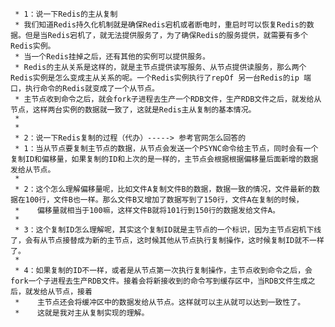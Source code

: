 


     * 1：说一下Redis的主从复制
     * 我们知道Redis持久化机制就是确保Redis宕机或者断电时，重启时可以恢复Redis的数据。但是当Redis宕机了，就无法提供服务了，为了确保Redis的服务提供，就需要有多个Redis实例。
     * 当一个Redis挂掉之后，还有其他的实例可以提供服务。
     * Redis的主从关系是这样的，就是主节点提供读写服务、从节点提供读服务，那么两个Redis实例是怎么变成主从关系的呢。一个Redis实例执行了repOf 另一台Redis的ip 端口，执行命令的Redis就变成了一个从节点。
     * 主节点收到命令之后，就会fork子进程去生产一个RDB文件，生产RDB文件之后，就发给从节点，这样两台实例的数据就一致了，这就是Redis主从复制的基本情况。
     *
     *
     * 2：说一下Redis复制的过程（代办）-----> 参考官网怎么回答的
     * 1：当从节点要复制主节点的数据，从节点会发送一个PSYNC命令给主节点，同时会有一个复制ID和偏移量，如果复制的ID和上次的是一样的，主节点会根据根据偏移量后面新增的数据发给从节点。
     *
     * 2：这个怎么理解偏移量呢，比如文件A复制文件B的数据，数据一致的情况，文件最新的数据在100行，文件B也一样。那么文件B又增加了数据写到了150行，文件A在复制的时候，
     *    偏移量就相当于100嘛，这样文件B就将101行到150行的数据发给文件A。
     *
     * 3：这个复制ID怎么理解呢，其实这个复制ID就是主节点的一个标识，因为主节点宕机下线了，会有从节点接替成为新的主节点，这时候其他从节点执行复制操作，这时候复制ID就不一样了。
     *
     * 4：如果复制的ID不一样，或者是从节点第一次执行复制操作，主节点收到命令之后，会fork一个子进程去生产RDB文件。接着会将新接收到的命令写到缓存区中，当RDB文件生成之后，就发给从节点，接着
     *    主节点还会将缓冲区中的数据发给从节点。这样就可以主从就可以达到一致性了。
     *    这就是我对主从复制实现的理解。
     
     
     
     
     
     
     
     
     
     
     
     
     
     
     
     
     
     
     
     
     
     
     
     
     
     
     
